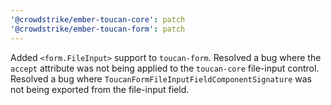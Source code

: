```yaml
---
'@crowdstrike/ember-toucan-core': patch
'@crowdstrike/ember-toucan-form': patch
---
```


Added `<form.FileInput>` support to `toucan-form`. Resolved a bug where the `accept` attribute was not being applied to the `toucan-core` file-input control. Resolved a bug where `ToucanFormFileInputFieldComponentSignature` was not being exported from the file-input field.
